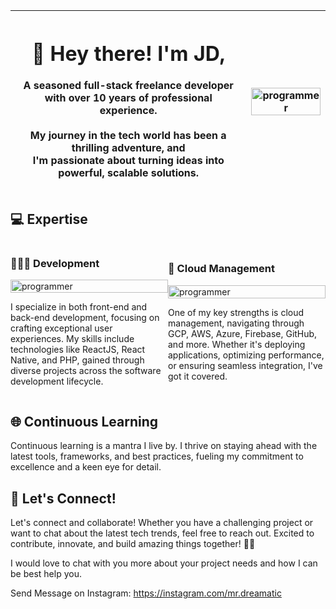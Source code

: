 | <p style="width:50%;"><h1>👋 Hey there! I'm JD,</h1>A seasoned full-stack freelance developer<br />with over 10 years of professional experience.<br /><br />My journey in the tech world has been a thrilling adventure, and<br />I'm passionate about turning ideas into powerful, scalable solutions.</p> | <img src="https://media.tenor.com/2uyENRmiUt0AAAAC/coding.gif" alt="programmer" style="width:100%;"> |
| --- | --- |

## 💻 Expertise
<div style="display:flex; flex-wrap:wrap; align-items:center; justify-contents:space-between;">

<div style="flex:1">

### 👨🏻‍💻 Development

<img src="https://dreamzdevelopers.com/wp-content/uploads/1/2024/01/download-2.webp" alt="programmer" style="width:100%;">

I specialize in both front-end and back-end development, focusing on crafting exceptional user experiences. My skills include technologies like ReactJS, React Native, and PHP, gained through diverse projects across the software development lifecycle.

</div>

<div style="flex:1">

### 🚀 Cloud Management

<img src="https://dreamzdevelopers.com/wp-content/uploads/1/2024/01/download-1.jpeg" alt="programmer" style="width:100%;">

One of my key strengths is cloud management, navigating through GCP, AWS, Azure, Firebase, GitHub, and more. Whether it's deploying applications, optimizing performance, or ensuring seamless integration, I've got it covered.

</div>

</div>

## 🌐 Continuous Learning
Continuous learning is a mantra I live by. I thrive on staying ahead with the latest tools, frameworks, and best practices, fueling my commitment to excellence and a keen eye for detail.

## 🌟 Let's Connect!
Let's connect and collaborate! Whether you have a challenging project or want to chat about the latest tech trends, feel free to reach out. Excited to contribute, innovate, and build amazing things together! 🚀✨

I would love to chat with you more about your project needs and how I can be best help you.

Send Message on Instagram: https://instagram.com/mr.dreamatic

